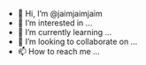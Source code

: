- 👋 Hi, I’m @jaimjaimjaim
- 👀 I’m interested in ...
- 🌱 I’m currently learning ...
- 💞️ I’m looking to collaborate on ...
- 📫 How to reach me ...

<!---
jaimjaimjaim/jaimjaimjaim is a ✨ special ✨ repository because its `README.md` (this file) appears on your GitHub profile.
You can click the Preview link to take a look at your changes.
--->
